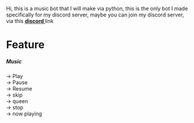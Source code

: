Hi, this is a music bot that I will make via python, this is the only bot I made specifically for my discord server, maybe you can join my discord server, via this <strong><a href="https://discord.gg/UK9scf9ajV">discord </a></strong> link

# Feature

##### Music
 -> Play <br>
 -> Pause <br>
 -> Resume <br>
 -> skip <br>
 -> queen <br>
 -> stop <br>
 -> now playing <br>
